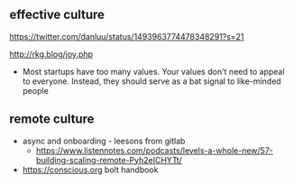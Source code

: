 
## effective culture

https://twitter.com/danluu/status/1493963774478348291?s=21

http://rkg.blog/joy.php
- Most startups have too many values. Your values don't need to appeal to everyone. Instead, they should serve as a bat signal to like-minded people

## remote culture

- async and onboarding - leesons from gitlab
	- https://www.listennotes.com/podcasts/levels-a-whole-new/57-building-scaling-remote-Pyh2eICHYTt/
- https://conscious.org bolt handbook